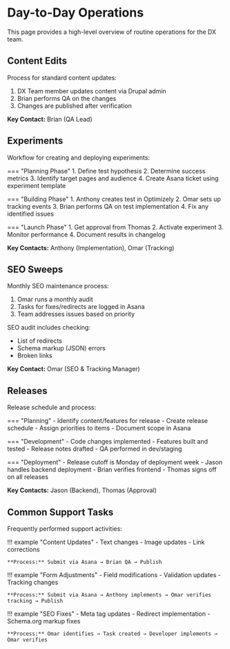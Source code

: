 # Day-to-Day Operations

This page provides a high-level overview of routine operations for the DX team.

## Content Edits

Process for standard content updates:

1. DX Team member updates content via Drupal admin
2. Brian performs QA on the changes
3. Changes are published after verification

**Key Contact:** Brian (QA Lead)

## Experiments

Workflow for creating and deploying experiments:

=== "Planning Phase"
    1. Define test hypothesis
    2. Determine success metrics
    3. Identify target pages and audience
    4. Create Asana ticket using experiment template

=== "Building Phase"
    1. Anthony creates test in Optimizely
    2. Omar sets up tracking events
    3. Brian performs QA on test implementation
    4. Fix any identified issues

=== "Launch Phase"
    1. Get approval from Thomas
    2. Activate experiment
    3. Monitor performance
    4. Document results in changelog

**Key Contacts:** Anthony (Implementation), Omar (Tracking)

## SEO Sweeps

Monthly SEO maintenance process:

1. Omar runs a monthly audit
2. Tasks for fixes/redirects are logged in Asana
3. Team addresses issues based on priority

SEO audit includes checking:
- List of redirects
- Schema markup (JSON) errors
- Broken links

**Key Contact:** Omar (SEO & Tracking Manager)

## Releases

Release schedule and process:

=== "Planning"
    - Identify content/features for release
    - Create release schedule
    - Assign priorities to items
    - Document scope in Asana

=== "Development"
    - Code changes implemented
    - Features built and tested
    - Release notes drafted
    - QA performed in dev/staging

=== "Deployment"
    - Release cutoff is Monday of deployment week
    - Jason handles backend deployment
    - Brian verifies frontend
    - Thomas signs off on all releases

**Key Contacts:** Jason (Backend), Thomas (Approval)

## Common Support Tasks

Frequently performed support activities:

!!! example "Content Updates"
    - Text changes
    - Image updates
    - Link corrections
    
    **Process:** Submit via Asana → Brian QA → Publish

!!! example "Form Adjustments"
    - Field modifications
    - Validation updates
    - Tracking changes
    
    **Process:** Submit via Asana → Anthony implements → Omar verifies tracking → Publish

!!! example "SEO Fixes"
    - Meta tag updates
    - Redirect implementation
    - Schema.org markup fixes
    
    **Process:** Omar identifies → Task created → Developer implements → Omar verifies 